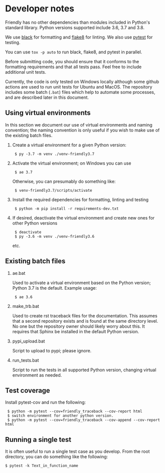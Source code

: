 # Developer notes

Friendly has no other dependencies than modules included in
Python's standard library. Python versions supported include 3.6, 3.7 and 3.8.

We use [black](https://github.com/python/black) for formatting and
[flake8](http://flake8.pycqa.org/en/latest/) for linting.
We also use [pytest](https://docs.pytest.org/en/latest/) for testing.

You can use `tox -p auto` to run black, flake8, and pytest in parallel.

Before submitting code, you should ensure that it conforms to the
formatting requirements and that all tests pass. Feel free to include
additional unit tests.

Currently, the code is only tested on Windows locally although
some github actions are used to run unit tests for Ubuntu and MacOS.
The repository includes some batch (`.bat`) files which help to
automate some processes, and are described later in this document.


## Using virtual environments

In this section we document our use of virtual environments and naming
convention; the naming convention is only useful if you wish to make use
of the existing batch files.

1. Create a virtual environment for a given Python version:

        $ py -3.7 -m venv ./venv-friendly3.7

2. Activate the virtual environment; on Windows you can use

        $ ae 3.7

    Otherwise, you can presumably do something like:

        $ venv-friendly3.7/scripts/activate

3. Install the required dependencies for formatting, linting and testing

        $ python -m pip install -r requirements-dev.txt


4. If desired, deactivate the virtual environment and create new ones for
   other Python versions

        $ deactivate
        $ py -3.6 -m venv ./venv-friendly3.6

   etc.

## Existing batch files

1. ae.bat

   Used to activate a virtual environment based on the Python version;
   Python 3.7 is the default.  Example usage:

        $ ae 3.6

2. make_trb.bat

   Used to create rst traceback files for the documentation. This assumes
   that a second repository exists and is found at the same directory level.
   No one but the repository owner should likely worry about this.
   It requires that Sphinx be installed in the default Python version.

3. pypi_upload.bat

   Script to upload to pypi; please ignore.

4. run_tests.bat

   Script to run the tests in all supported Python version, changing
   virtual environment as needed.


## Test coverage

Install pytest-cov and run the following:

     $ python -m pytest --cov=friendly_traceback --cov-report html
     $ switch environment for another python version.
     $ python -m pytest --cov=friendly_traceback --cov-append --cov-report html

## Running a single test

It is often useful to run a single test case as you develop.
From the root directory, you can do something like the following:

    $ pytest -k Text_in_function_name

